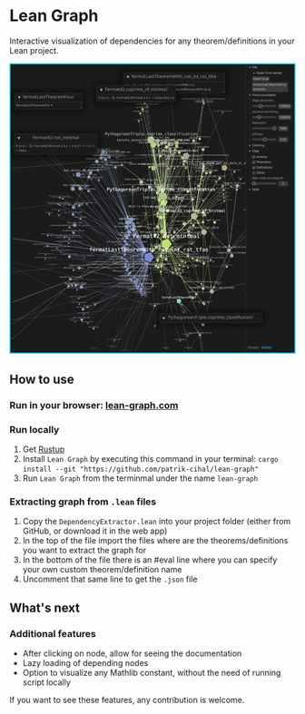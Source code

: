 # Lean Graph

Interactive visualization of dependencies for any theorem/definitions in your Lean project.


![Fermat last theorem four](fermat-last-theorem-4-example.png)

## How to use

### Run in your browser: [lean-graph.com](https://lean-graph.com/)

### Run locally
1. Get [Rustup](https://rustup.rs/)
2. Install `Lean Graph` by executing this command in your terminal: ```cargo install --git "https://github.com/patrik-cihal/lean-graph"```
3. Run `Lean Graph` from the terminmal under the name `lean-graph`

### Extracting graph from `.lean` files
1. Copy the `DependencyExtractor.lean` into your project folder (either from GitHub, or download it in the web app)
2. In the top of the file import the files where are the theorems/definitions you want to extract the graph for
3. In the bottom of the file there is an #eval line where you can specify your own custom theorem/definition name
4. Uncomment that same line to get the `.json` file

## What's next

### Additional features
- After clicking on node, allow for seeing the documentation
- Lazy loading of depending nodes
- Option to visualize any Mathlib constant, without the need of running script locally

If you want to see these features, any contribution is welcome.
